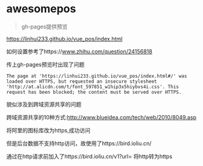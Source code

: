 # awesomepos

> gh-pages提供预览

https://linhui233.github.io/vue_pos/index.html

如何设置参考了https://www.zhihu.com/question/24156818

传上gh-pages预览时出现了问题 
```
The page at 'https://linhui233.github.io/vue_pos/index.html#/' was loaded over HTTPS, but requested an insecure stylesheet 'http://at.alicdn.com/t/font_597851_w1hip3x5hiybvs4i.css'. This request has been blocked; the content must be served over HTTPS.

```
貌似涉及到跨域资源共享的问题

跨域资源共享的10种方式:http://www.blueidea.com/tech/web/2010/8049.asp


将阿里的图标库改为https,成功访问


但是后台数据不支持http访问，故使用了https://bird.ioliu.cn/ 

通过在http请求前加入了https://bird.ioliu.cn/v1?url= 将http转为https
